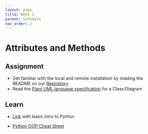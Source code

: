 ```yaml
---
layout: page
title: Week 2
parent: Schedule
nav_order: 2
---
```


# Attributes and Methods

## Assignment

- Get familiar with the local and remote installation by reading the README on our [Repository](https://github.com/jdposada/oop_202230)
-  Read the [Plant UML language specification](https://plantuml.com/class-diagram) for a Class Diagram

## Learn

- [Link](https://www.youtube.com/watch?v=kqtD5dpn9C8) with basic intro to Python

- [Python OOP Cheat Sheet](https://edu.anarcho-copy.org/Programming%20Languages/Python/Python%20CheatSheet/beginners_python_cheat_sheet_pcc_classes.pdf)